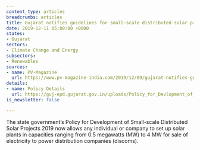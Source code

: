 ```yaml
---
content_type: articles
breadcrumbs: articles
title: Gujarat notifies guidelines for small-scale distributed solar projects
date: 2019-12-11 05:00:00 +0000
states:
- Gujarat
sectors:
- Climate Change and Energy
subsectors:
- Renewables
sources:
- name: PV-Magazine
  url: https://www.pv-magazine-india.com/2019/12/09/gujarat-notifies-guidelines-for-small-scale-distributed-solar-projects/
details:
- name: Policy Details
  url: https://guj-epd.gujarat.gov.in/uploads/Policy_for_Devlopment_of_Small_Scale_Distributed_Solar_Projects-2019.pdf
is_newsletter: false

---
```

The state government’s Policy for Development of Small-scale Distributed Solar Projects 2019 now allows any individual or company to set up solar plants in capacities ranging from 0.5 megawatts (MW) to 4 MW for sale of electricity to power distribution companies (discoms).
